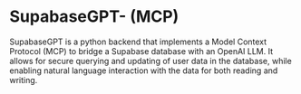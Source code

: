 # SupabaseGPT- (MCP) 
SupabaseGPT is a python backend that implements a Model Context Protocol (MCP) to bridge a Supabase database with an OpenAI LLM. It allows for secure querying and updating of user data in the database, while enabling natural language interaction with the data for both reading and writing.
